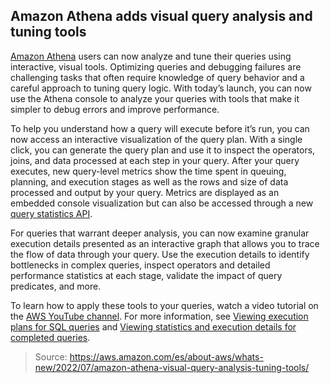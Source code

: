 ## Amazon Athena adds visual query analysis and tuning tools

[Amazon Athena](https://aws.amazon.com/athena/) users can now analyze and tune their queries using interactive, visual tools. Optimizing queries and debugging failures are challenging tasks that often require knowledge of query behavior and a careful approach to tuning query logic. With today’s launch, you can now use the Athena console to analyze your queries with tools that make it simpler to debug errors and improve performance.

To help you understand how a query will execute before it’s run, you can now access an interactive visualization of the query plan. With a single click, you can generate the query plan and use it to inspect the operators, joins, and data processed at each step in your query. After your query executes, new query-level metrics show the time spent in queuing, planning, and execution stages as well as the rows and size of data processed and output by your query. Metrics are displayed as an embedded console visualization but can also be accessed through a new [query statistics API](https://docs.aws.amazon.com/athena/latest/APIReference/API_GetQueryRuntimeStatistics.html).

For queries that warrant deeper analysis, you can now examine granular execution details presented as an interactive graph that allows you to trace the flow of data through your query. Use the execution details to identify bottlenecks in complex queries, inspect operators and detailed performance statistics at each stage, validate the impact of query predicates, and more.

To learn how to apply these tools to your queries, watch a video tutorial on the [AWS YouTube channel](https://www.youtube.com/watch?v=7JUyTqglmNU). For more information, see [Viewing execution plans for SQL queries](https://docs.aws.amazon.com/athena/latest/ug/query-plans.html) and [Viewing statistics and execution details for completed queries](https://docs.aws.amazon.com/athena/latest/ug/query-stats.html).

> Source: https://aws.amazon.com/es/about-aws/whats-new/2022/07/amazon-athena-visual-query-analysis-tuning-tools/